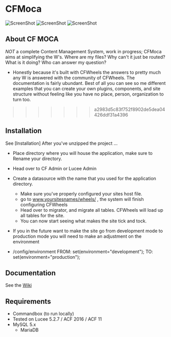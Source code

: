 # CFMoca

![ScreenShot](https://github.com/DataToken/CFMocha/blob/master/images/Image%201.jpg)
![ScreenShot](https://github.com/DataToken/CFMocha/blob/master/images/Image%202.jpg)
![ScreenShot](https://github.com/DataToken/CFMocha/blob/master/images/Image%204.jpg)

## About CF MOCA
*NOT* a complete Content Management System, work in progress; CFMoca aims at simplifying the W's. Where are my files? Why can't it just be routed? What is it doing? Who can answer my question?

- Honestly because it's built with CFWheels the answers to pretty much any W is answered with the community of CFWheels. The documentation is fairly ubundant. Best of all you can see so me different examples that you can create your own plugins, components, and site structure without feeling like you have no place, person, organization to turn too. 
>>>>>>> a2983d5c83f752f8902de5dea04426ddf31a4396

## Installation

See [Installation] After you've unzipped the project ... 
- Place directory where you will house the application, make sure to Rename your directory. 
- Head over to CF Admin or Lucee Admin
 - Create a datasource with the name that you used for the application directory.
	- Make sure you've properly configured your sites host file.
	- go to www.yoursitesnames/wheels/ , the system will finish configuring CFWheels
	- Head over to migrator, and migrate all tables. CFWheels will load up all tables for the site.
	- You can now start seeing what makes the site tick and tock.

- If you in the future want to make the site go from development mode to production mode you will need to make an adjustment on the environment
 - /config/environment
	 FROM: set(environment="development"); TO: set(environment="production");

## Documentation

See the [Wiki](https://github.com/cfwheels/cfwheels-example-app/wiki/Installation)

## Requirements

 - Commandbox (to run locally)
 - Tested on Lucee 5.2.7 / ACF 2016 / ACF 11
 - MySQL 5.x
	- MariaDB
